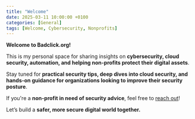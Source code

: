 ```yaml
---
title: "Welcome"
date: 2025-03-11 10:00:00 +0100
categories: [General]
tags: [Welcome, Cybersecurity, Nonprofits]
---
```


**Welcome to Badclick.org!**  

This is my personal space for sharing insights on **cybersecurity, cloud security, automation, and helping non-profits protect their digital assets**.  

Stay tuned for **practical security tips, deep dives into cloud security, and hands-on guidance for organizations looking to improve their security posture**.  

If you're a **non-profit in need of security advice**, feel free to [reach out](mailto:nick@badclick.org)!  

Let’s build a **safer, more secure digital world together.**
